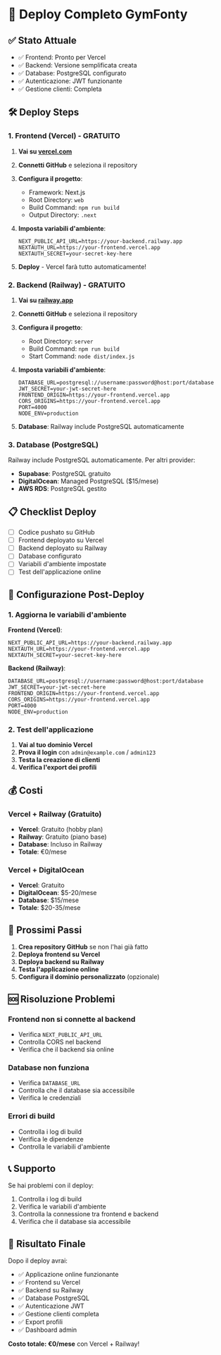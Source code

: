 # 🚀 Deploy Completo GymFonty

## ✅ **Stato Attuale**
- ✅ Frontend: Pronto per Vercel
- ✅ Backend: Versione semplificata creata
- ✅ Database: PostgreSQL configurato
- ✅ Autenticazione: JWT funzionante
- ✅ Gestione clienti: Completa

## 🛠️ **Deploy Steps**

### **1. Frontend (Vercel) - GRATUITO**

1. **Vai su [vercel.com](https://vercel.com)**
2. **Connetti GitHub** e seleziona il repository
3. **Configura il progetto**:
   - Framework: Next.js
   - Root Directory: `web`
   - Build Command: `npm run build`
   - Output Directory: `.next`

4. **Imposta variabili d'ambiente**:
   ```
   NEXT_PUBLIC_API_URL=https://your-backend.railway.app
   NEXTAUTH_URL=https://your-frontend.vercel.app
   NEXTAUTH_SECRET=your-secret-key-here
   ```

5. **Deploy** - Vercel farà tutto automaticamente!

### **2. Backend (Railway) - GRATUITO**

1. **Vai su [railway.app](https://railway.app)**
2. **Connetti GitHub** e seleziona il repository
3. **Configura il progetto**:
   - Root Directory: `server`
   - Build Command: `npm run build`
   - Start Command: `node dist/index.js`

4. **Imposta variabili d'ambiente**:
   ```
   DATABASE_URL=postgresql://username:password@host:port/database
   JWT_SECRET=your-jwt-secret-here
   FRONTEND_ORIGIN=https://your-frontend.vercel.app
   CORS_ORIGINS=https://your-frontend.vercel.app
   PORT=4000
   NODE_ENV=production
   ```

5. **Database**: Railway include PostgreSQL automaticamente

### **3. Database (PostgreSQL)**

Railway include PostgreSQL automaticamente. Per altri provider:
- **Supabase**: PostgreSQL gratuito
- **DigitalOcean**: Managed PostgreSQL ($15/mese)
- **AWS RDS**: PostgreSQL gestito

## 📋 **Checklist Deploy**

- [ ] Codice pushato su GitHub
- [ ] Frontend deployato su Vercel
- [ ] Backend deployato su Railway
- [ ] Database configurato
- [ ] Variabili d'ambiente impostate
- [ ] Test dell'applicazione online

## 🔧 **Configurazione Post-Deploy**

### **1. Aggiorna le variabili d'ambiente**

**Frontend (Vercel)**:
```
NEXT_PUBLIC_API_URL=https://your-backend.railway.app
NEXTAUTH_URL=https://your-frontend.vercel.app
NEXTAUTH_SECRET=your-secret-key-here
```

**Backend (Railway)**:
```
DATABASE_URL=postgresql://username:password@host:port/database
JWT_SECRET=your-jwt-secret-here
FRONTEND_ORIGIN=https://your-frontend.vercel.app
CORS_ORIGINS=https://your-frontend.vercel.app
PORT=4000
NODE_ENV=production
```

### **2. Test dell'applicazione**

1. **Vai al tuo dominio Vercel**
2. **Prova il login** con `admin@example.com` / `admin123`
3. **Testa la creazione di clienti**
4. **Verifica l'export dei profili**

## 💰 **Costi**

### **Vercel + Railway (Gratuito)**
- **Vercel**: Gratuito (hobby plan)
- **Railway**: Gratuito (piano base)
- **Database**: Incluso in Railway
- **Totale**: €0/mese

### **Vercel + DigitalOcean**
- **Vercel**: Gratuito
- **DigitalOcean**: $5-20/mese
- **Database**: $15/mese
- **Totale**: $20-35/mese

## 🎯 **Prossimi Passi**

1. **Crea repository GitHub** se non l'hai già fatto
2. **Deploya frontend su Vercel**
3. **Deploya backend su Railway**
4. **Testa l'applicazione online**
5. **Configura il dominio personalizzato** (opzionale)

## 🆘 **Risoluzione Problemi**

### **Frontend non si connette al backend**
- Verifica `NEXT_PUBLIC_API_URL`
- Controlla CORS nel backend
- Verifica che il backend sia online

### **Database non funziona**
- Verifica `DATABASE_URL`
- Controlla che il database sia accessibile
- Verifica le credenziali

### **Errori di build**
- Controlla i log di build
- Verifica le dipendenze
- Controlla le variabili d'ambiente

## 📞 **Supporto**

Se hai problemi con il deploy:
1. Controlla i log di build
2. Verifica le variabili d'ambiente
3. Controlla la connessione tra frontend e backend
4. Verifica che il database sia accessibile

## 🎉 **Risultato Finale**

Dopo il deploy avrai:
- ✅ Applicazione online funzionante
- ✅ Frontend su Vercel
- ✅ Backend su Railway
- ✅ Database PostgreSQL
- ✅ Autenticazione JWT
- ✅ Gestione clienti completa
- ✅ Export profili
- ✅ Dashboard admin

**Costo totale: €0/mese** con Vercel + Railway!
